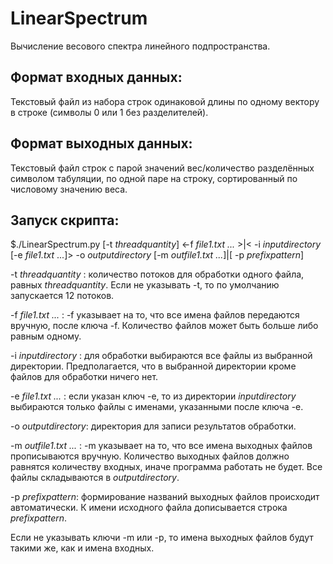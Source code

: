 # LinearSpectrum
Вычисление весового спектра линейного подпространства.


## Формат входных данных:
Текстовый файл из набора строк одинаковой длины по одному вектору в строке (символы
0 или 1 без разделителей).

## Формат выходных данных:
Текстовый файл строк с парой значений вес/количество разделённых символом
табуляции, по одной паре на строку, сортированный по числовому значению веса.

## Запуск скрипта:
$./LinearSpectrum.py \[-t *threadquantity*] <-f *file1.txt ...* >|< -i *inputdirectory* \[-e *file1.txt* ...]> -o *outputdirectory* \[-m *outfile1.txt ...*]|\[ -p *prefixpattern*]

-t *threadquantity* : количество потоков для обработки одного файла, равных *threadquantity*. Если не указывать -t, то по умолчанию запускается 12 потоков.

-f *file1.txt ...* : -f указывает на то, что все имена файлов передаются вручную, после ключа -f. Количество файлов может быть больше либо равным одному.

-i *inputdirectory* : для обработки выбираются все файлы из выбранной директории. Предполагается, что в выбранной директории кроме файлов для обработки ничего нет.

-e *file1.txt ...* : если указан ключ -e, то из директории *inputdirectory* выбираются только файлы с именами, указанными после ключа -e.

-o *outputdirectory*: директория для записи результатов обработки.

-m *outfile1.txt ...* : -m указывает на то, что все имена выходных файлов прописываются вручную. Количество выходных файлов должно равнятся количеству входных, иначе программа работать не будет. Все файлы складываются в *outputdirectory*.

-p *prefixpattern*: формирование названий выходных файлов происходит автоматически. К имени исходного файла дописывается строка *prefixpattern*.

Если не указывать ключи -m или -p, то имена выходных файлов будут такими же, как и имена входных.
